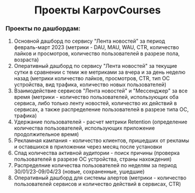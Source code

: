 <h1 align="center"> Проекты KarpovCourses </h1>
<h3 align="left">Проекты по дашбордам:</h3>

1. Основной дашборд по сервису "Лента новостей" за период февраль-март 2023 (метрики - DAU, MAU, WAU, CTR, количество лайков и просмотров, количество пользователей в разрезе пола, возраста)
2. Оперативный дашборд по сервису "Лента новостей" за текущие сутки в сравнении с теми же метриками за вчера и за день неделю назад (метрики количество лайков, просмотров, CTR, тип ОС устройства, вид трафика, количество новых пользователей)
3. Взаимодействие сервисов "Лента новостей" и "Мессенджер" за все время (метрики - количество пользователей, использующих оба сервиса, либо только ленту новостей, количество их действий в сервисах, а также распределение пользователей в разрезе типа ОС, трафика)
4. Удержание пользователей - расчет метрики Retention (определение количества пользователей, использующих приложение продолжительное время)
5. Рекламная кампания - количество клиентов, пришедших от рекламы и оставшихся в приложении через месяц после установки 
6. Спад количества активной аудитории - поиск причины (проверка пользователей в разрезе ОС устройства, страны нахождения)
7. Распределние количества пользователей по неделям за период 30/01/23-09/04/23 (новые, сохраненные, ушедшие)
8. Оперативный дашборд для системы алертов (метрики - количество пользователей сервисов и количество действий в сервисах, CTR)
